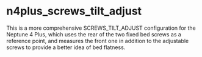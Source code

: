 # n4plus_screws_tilt_adjust
This is a more comprehensive SCREWS_TILT_ADJUST configuration for the Neptune 4 Plus, which uses the rear of the two fixed bed screws as a reference point, and measures the front one in addition to the adjustable screws to provide a better idea of bed flatness.
